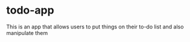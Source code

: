 # todo-app
This is an app that allows users to put things on their to-do list and also manipulate them
